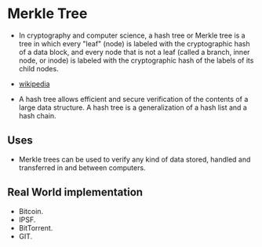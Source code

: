 # Merkle Tree
- In cryptography and computer science, a hash tree or Merkle tree is a tree in which every "leaf" (node) is labeled with the cryptographic hash of a data block, and every node that is not a leaf (called a branch, inner node, or inode) is labeled with the cryptographic hash of the labels of its child nodes. 
- [wikipedia](https://en.wikipedia.org/wiki/Merkle_tree)

- A hash tree allows efficient and secure verification of the contents of a large data structure. A hash tree is a generalization of a hash list and a hash chain.

## Uses
- Merkle trees can be used to verify any kind of data stored, handled and transferred in and between computers.

## Real World implementation
- Bitcoin.
- IPSF.
- BitTorrent.
- GIT.